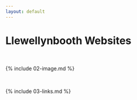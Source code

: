 ```yaml
---
layout: default
---
```


# Llewellynbooth Websites

<br>

{% include 02-image.md %}

<br>

{% include 03-links.md %}

